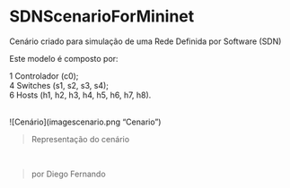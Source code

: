 # SDNScenarioForMininet

Cenário criado para simulação de uma Rede Definida por Software (SDN)

Este modelo é composto por:

1 Controlador (c0);<br>
4 Switches (s1, s2, s3, s4);<br>
6 Hosts (h1, h2, h3, h4, h5, h6, h7, h8).<br><br>

![Cenário](imagescenario.png “Cenario”)
> Representação do cenário

<br>

> por Diego Fernando